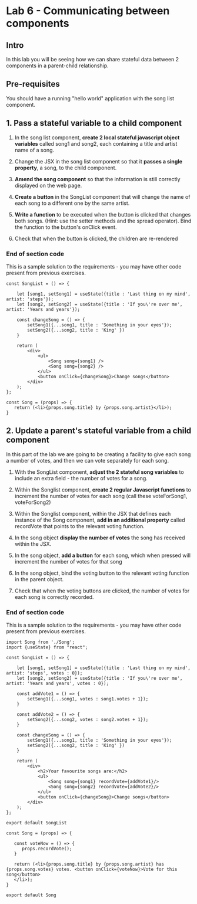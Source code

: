 # Lab 6 - Communicating between components

## Intro

In this lab you will be seeing how we can share stateful data between 2 components in a parent-child relationship.

## Pre-requisites

You should have a running "hello world" application with the song list component.

## 1. Pass a stateful variable to a child component

1. In the song list component, **create 2 local stateful javascript object variables** called song1 and song2, each containing a title and artist name of a song.

2. Change the JSX in the song list component so that it **passes a single property**, a song, to the child component.

3. **Amend the song component** so that the information is still correctly displayed on the web page.

4. **Create a button** in the SongList component that will change the name of each song to a different one by the same artist.

5. **Write a function** to be executed when the button is clicked that changes both songs. (Hint: use the setter methods and the spread operator). Bind the function to the button's onClick event.

6. Check that when the button is clicked, the children are re-rendered

### End of section code
This is a sample solution to the requirements - you may have other code present from previous exercises.

```
const SongList = () => {
    
    let [song1, setSong1] = useState({title : 'Last thing on my mind', artist: 'steps'});
    let [song2, setSong2] = useState({title : 'If you\'re over me', artist: 'Years and years'});

    const changeSong = () => {
        setSong1({...song1, title : 'Something in your eyes'});
        setSong2({...song2, title : 'King' })
    }

    return (
        <div>
            <ul>
                <Song song={song1} />
                <Song song={song2} />
            </ul>
            <button onClick={changeSong}>Change songs</button>
        </div>
    );
};
```

```
const Song = (props) => {
   return (<li>{props.song.title} by {props.song.artist}</li>);
}
```


## 2. Update a parent's stateful variable from a child component

In this part of the lab we are going to be creating a facility to give each song a number of votes, and then we can vote separately for each song.

1. With the SongList component, **adjust the 2 stateful song variables** to include an extra field - the number of votes for a song.

2. Within the Songlist component, **create 2 regular Javascript functions** to increment the number of votes for each song (call these voteForSong1, voteForSong2)

3. Within the Songlist component, within the JSX that defines each instance of the Song component, **add in an additional property** called recordVote that points to the relevant voting function.

4. In the song object **display the number of votes** the song has received within the JSX.

5. In the song object, **add a button** for each song, which when pressed will increment the number of votes for that song

6. In the song object, bind the voting button to the relevant voting function in the parent object.

7. Check that when the voting buttons are clicked, the number of votes for each song is correctly recorded.

### End of section code
This is a sample solution to the requirements - you may have other code present from previous exercises.


```
import Song from './Song';
import {useState} from "react";

const SongList = () => {

    let [song1, setSong1] = useState({title : 'Last thing on my mind', artist: 'steps', votes : 0});
    let [song2, setSong2] = useState({title : 'If you\'re over me', artist: 'Years and years', votes : 0});

    const addVote1 = () => {
        setSong1({...song1, votes : song1.votes + 1});
    }

    const addVote2 = () => {
        setSong2({...song2, votes : song2.votes + 1});
    }

    const changeSong = () => {
        setSong1({...song1, title : 'Something in your eyes'});
        setSong2({...song2, title : 'King' })
    }

    return (
        <div>
            <h2>Your favourite songs are:</h2>
            <ul>
                <Song song={song1} recordVote={addVote1}/>
                <Song song={song2} recordVote={addVote2}/>
            </ul>
            <button onClick={changeSong}>Change songs</button>
        </div>
    );
};

export default SongList
```

```
const Song = (props) => {

   const voteNow = () => {
      props.recordVote();
   }

   return (<li>{props.song.title} by {props.song.artist} has {props.song.votes} votes. <button onClick={voteNow}>Vote for this song</button>
   </li>);
}

export default Song
```